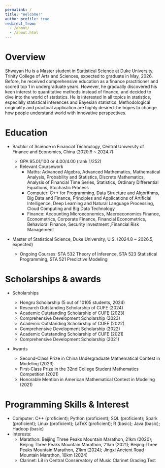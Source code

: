 ```yaml
---
permalink: /
title: "Welcome!"
author_profile: true
redirect_from: 
  - /about/
  - /about.html
---
```


# Overview

Shwayan Hu is a Master student in Statistical Science at Duke University, Trinity College of Arts and Sciences, expected to graduate in May, 2026. Before, he received comprehensive education as a finance practitioner and scored top 1 in undergraduate years. However, he gradually discovered his keen interest to quantitative methods instead of finance, and decided to dive into the world of statistics. He is interested in all topics in statistics, especially statistical inferences and Bayesian statistics. Methodological originality and practical application are highly desired. he hopes to change how people understand world with innovative perspectives.

# Education 

-   Bachlor of Science in Financial Technology, Central University of Finance and Economics, China (2020.9 ~ 2024.7)
    -   GPA 95.01/100 or 4.00/4.00 (rank 1/252) 
    -   Relevant Coursework
        -   Maths: Advanced Algebra, Advanced Mathematics, Mathematical Analysis, Probability and Statistics, Discrete Mathematics, Analysis of Financial Time Series, Statistics, Ordinary Differential Equations, Stochastic Process
        -   Computer: C++ for Programming, Data Structure and Algorithms, Big Data and Finance, Principles and Applications of Artificial Intelligence, Deep Learning and Natural Language Processing, Cloud Computing and Big Data Technology 
        -   Finance: Accounting Microeconomics, Macroeconomics Finance, Econometrics, Corporate Finance, Financial Econometrics, Behavioral Finance, Security Investment ,Financial Risk Management 

-   Master of Statistical Science, Duke University, U.S. (2024.8 ~ 2026.5, expected)
    -   Ongoing Courses: STA 532 Theory of Inference, STA 523 Statistical Programming, STA 521 Predictive Modeling


# Scholarships & awards

- Scholarships
    - Hongru Scholarship (5 out of 10105 students, 2024)
    - Research Outstanding Scholarship of CUFE (2024)
    - Academic Outstanding Scholarship of CUFE (2023)
    - Comprehensive Development Scholarship (2023)
    - Academic Outstanding Scholarship of CUFE (2022)
    - Comprehensive Development Scholarship (2022)
    - Academic Outstanding Scholarship of CUFE (2021)
    - Comprehensive Development Scholarship (2021)

- Awards
    - Second-Class Prize in China Undergraduate Mathematical Contest in Modeling (2023)
    - First-Class Prize in the 32nd College Student Mathematics Competition (2021)
    - Honorable Mention in American Mathematical Contest in Modeling (2021)


# Programming Skills & Interest

- Computer: C++ (proficient); Python (proficient); SQL (proficient); Spark (proficient); Linux (proficient); LaTeX (proficient); R (basic); Java (basic); Hadoop (basic)
- Interests: 
    - Marathon: Beijing Three Peaks Mountain Marathon, 21km (2020); Beijing Three Peaks Mountain Marathon, 21km (2021); Beijing Three Peaks Mountain Marathon, 21km (2024); Jingxi Ancient Road Mountain Marathon, 10km (2024)
    - Clarinet: L8 in Central Conservatory of Music Clarinet Grading Test
